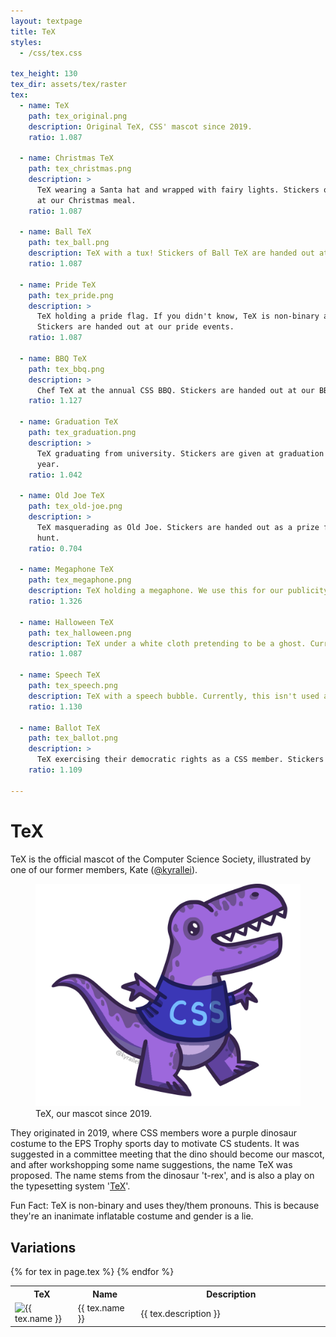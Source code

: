 ```yaml
---
layout: textpage
title: TeX
styles:
  - /css/tex.css

tex_height: 130
tex_dir: assets/tex/raster
tex:
  - name: TeX
    path: tex_original.png
    description: Original TeX, CSS' mascot since 2019.
    ratio: 1.087

  - name: Christmas TeX
    path: tex_christmas.png
    description: >
      TeX wearing a Santa hat and wrapped with fairy lights. Stickers of Christmas TeX are handed out 
      at our Christmas meal.
    ratio: 1.087

  - name: Ball TeX
    path: tex_ball.png
    description: TeX with a tux! Stickers of Ball TeX are handed out at the CSS Ball.
    ratio: 1.087

  - name: Pride TeX
    path: tex_pride.png
    description: >
      TeX holding a pride flag. If you didn't know, TeX is non-binary and uses they/them pronouns. 
      Stickers are handed out at our pride events.
    ratio: 1.087

  - name: BBQ TeX
    path: tex_bbq.png
    description: >
      Chef TeX at the annual CSS BBQ. Stickers are handed out at our BBQ events.
    ratio: 1.127   
    
  - name: Graduation TeX
    path: tex_graduation.png
    description: > 
      TeX graduating from university. Stickers are given at graduation to those graduating each 
      year.
    ratio: 1.042

  - name: Old Joe TeX
    path: tex_old-joe.png
    description: > 
      TeX masquerading as Old Joe. Stickers are handed out as a prize for completing the scavenger 
      hunt.
    ratio: 0.704

  - name: Megaphone TeX
    path: tex_megaphone.png
    description: TeX holding a megaphone. We use this for our publicity.
    ratio: 1.326

  - name: Halloween TeX
    path: tex_halloween.png
    description: TeX under a white cloth pretending to be a ghost. Currently, this isn't used anywhere.
    ratio: 1.087

  - name: Speech TeX
    path: tex_speech.png
    description: TeX with a speech bubble. Currently, this isn't used anywhere.
    ratio: 1.130

  - name: Ballot TeX
    path: tex_ballot.png
    description: >
      TeX exercising their democratic rights as a CSS member. Stickers are handed out at our elections.
    ratio: 1.109

---
```


# TeX

TeX is the official mascot of the Computer Science Society, illustrated by one of our former members, 
Kate ([@kyrallei](https://www.instagram.com/kyrallei/)).

<figure>
  <img src="/assets/tex/raster/tex_original.png" alt="TeX">
  <figcaption>TeX, our mascot since 2019.</figcaption>
</figure>

They originated in 2019, where CSS members wore a purple dinosaur costume to the EPS Trophy sports day 
to motivate CS students. It was suggested in a committee meeting that the dino should become our mascot, 
and after workshopping some name suggestions, the name TeX was proposed. The name stems from the dinosaur 
't-rex', and is also a play on the typesetting system '[TeX](https://en.wikipedia.org/wiki/TeX)'.

Fun Fact: TeX is non-binary and uses they/them pronouns. This is because they're an inanimate inflatable costume 
and gender is a lie.

## Variations

<table>
  <colgroup>
      <col span="1" style="width: 20%;">
      <col span="1" style="width: 20%;">
      <col span="1" style="width: 60%;">
  </colgroup>
  <tbody>
    <tr>
      <th>TeX</th>
      <th>Name</th>
      <th>Description</th>
    </tr>
  {% for tex in page.tex %}
    <tr>
      <td><img src="/{{ page.tex_dir }}/{{ tex.path }}" alt="{{ tex.name }}" width="{{ page.tex_height | times: tex.ratio }}" height="{{ page.tex_height }}" /></td>
      <td>{{ tex.name }}</td>
      <td>{{ tex.description }}</td>
    </tr>
  {% endfor %}
  </tbody>
</table>
